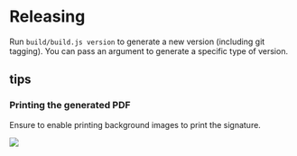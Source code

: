 # Releasing

Run `build/build.js version` to generate a new version (including git tagging).
You can pass an argument to generate a specific type of version.

## tips

### Printing the generated PDF

Ensure to enable printing background images to print the signature.

![](http://i.imgur.com/Bnnoh0Q.png)
